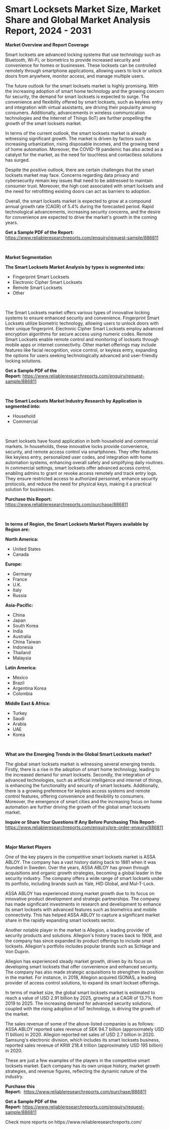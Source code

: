<p><h1>Smart Locksets Market Size, Market Share and Global Market Analysis Report, 2024 - 2031</h1></p><p><strong>Market Overview and Report Coverage</strong></p>
<p><p>Smart locksets are advanced locking systems that use technology such as Bluetooth, Wi-Fi, or biometrics to provide increased security and convenience for homes or businesses. These locksets can be controlled remotely through smartphone applications, allowing users to lock or unlock doors from anywhere, monitor access, and manage multiple users.</p><p>The future outlook for the smart locksets market is highly promising. With the increasing adoption of smart home technology and the growing concern for security, the demand for smart locksets is expected to surge. The convenience and flexibility offered by smart locksets, such as keyless entry and integration with virtual assistants, are driving their popularity among consumers. Additionally, advancements in wireless communication technologies and the Internet of Things (IoT) are further propelling the growth of the smart locksets market.</p><p>In terms of the current outlook, the smart locksets market is already witnessing significant growth. The market is driven by factors such as increasing urbanization, rising disposable incomes, and the growing trend of home automation. Moreover, the COVID-19 pandemic has also acted as a catalyst for the market, as the need for touchless and contactless solutions has surged.</p><p>Despite the positive outlook, there are certain challenges that the smart locksets market may face. Concerns regarding data privacy and cybersecurity remain key issues that need to be addressed to maintain consumer trust. Moreover, the high cost associated with smart locksets and the need for retrofitting existing doors can act as barriers to adoption.</p><p>Overall, the smart locksets market is expected to grow at a compound annual growth rate (CAGR) of 5.4% during the forecasted period. Rapid technological advancements, increasing security concerns, and the desire for convenience are expected to drive the market's growth in the coming years.</p></p>
<p><strong>Get a Sample PDF of the Report:</strong> <a href="https://www.reliableresearchreports.com/enquiry/request-sample/886811">https://www.reliableresearchreports.com/enquiry/request-sample/886811</a></p>
<p>&nbsp;</p>
<p><strong>Market Segmentation</strong></p>
<p><strong>The Smart Locksets Market Analysis by types is segmented into:</strong></p>
<p><ul><li>Fingerprint Smart Locksets</li><li>Electronic Cipher Smart Locksets</li><li>Remote Smart Locksets</li><li>Other</li></ul></p>
<p>&nbsp;</p>
<p><p>The Smart Locksets market offers various types of innovative locking systems to ensure enhanced security and convenience. Fingerprint Smart Locksets utilize biometric technology, allowing users to unlock doors with their unique fingerprint. Electronic Cipher Smart Locksets employ advanced encryption algorithms for secure access using numeric codes. Remote Smart Locksets enable remote control and monitoring of locksets through mobile apps or internet connectivity. Other market offerings may include features like facial recognition, voice control, or keyless entry, expanding the options for users seeking technologically advanced and user-friendly locking solutions.</p></p>
<p><strong>Get a Sample PDF of the Report:</strong>&nbsp;<a href="https://www.reliableresearchreports.com/enquiry/request-sample/886811">https://www.reliableresearchreports.com/enquiry/request-sample/886811</a></p>
<p>&nbsp;</p>
<p><strong>The Smart Locksets Market Industry Research by Application is segmented into:</strong></p>
<p><ul><li>Household</li><li>Commercial</li></ul></p>
<p>&nbsp;</p>
<p><p>Smart locksets have found application in both household and commercial markets. In households, these innovative locks provide convenience, security, and remote access control via smartphones. They offer features like keyless entry, personalized user codes, and integration with home automation systems, enhancing overall safety and simplifying daily routines. In commercial settings, smart locksets offer advanced access control, enabling admins to grant or revoke access remotely and track entry logs. They ensure restricted access to authorized personnel, enhance security protocols, and reduce the need for physical keys, making it a practical solution for businesses.</p></p>
<p><strong>Purchase this Report:</strong>&nbsp; <a href="https://www.reliableresearchreports.com/purchase/886811">https://www.reliableresearchreports.com/purchase/886811</a></p>
<p>&nbsp;</p>
<p><strong>In terms of Region, the Smart Locksets Market Players available by Region are:</strong></p>
<p>
    <p> <strong> North America: </strong>
        <ul>
            <li>United States</li>
            <li>Canada</li>
        </ul>
        </p> 
    <p> <strong> Europe: </strong>
        <ul>
            <li>Germany</li>
            <li>France</li>
            <li>U.K.</li>
            <li>Italy</li>
            <li>Russia</li>
        </ul>
        </p> 
    <p> <strong> Asia-Pacific: </strong>
        <ul>
            <li>China</li>
            <li>Japan</li>
            <li>South Korea</li>
            <li>India</li>
            <li>Australia</li>
            <li>China Taiwan</li>
            <li>Indonesia</li>
            <li>Thailand</li>
            <li>Malaysia</li>
        </ul>
        </p> 
    <p> <strong> Latin America: </strong>
        <ul>
            <li>Mexico</li>
            <li>Brazil</li>
            <li>Argentina Korea</li>
            <li>Colombia</li>
        </ul>
        </p> 
    <p> <strong> Middle East & Africa: </strong>
        <ul>
            <li>Turkey</li>
            <li>Saudi</li>
            <li>Arabia</li>
            <li>UAE</li>
            <li>Korea</li>
        </ul>
    </p>
    </p>
<p>&nbsp;</p>
<p><strong>What are the Emerging Trends in the Global Smart Locksets market?</strong></p>
<p><p>The global smart locksets market is witnessing several emerging trends. Firstly, there is a rise in the adoption of smart home technology, leading to the increased demand for smart locksets. Secondly, the integration of advanced technologies, such as artificial intelligence and internet of things, is enhancing the functionality and security of smart locksets. Additionally, there is a growing preference for keyless access systems and remote control features, offering convenience and flexibility to consumers. Moreover, the emergence of smart cities and the increasing focus on home automation are further driving the growth of the global smart locksets market.</p></p>
<p><strong>Inquire or Share Your Questions If Any Before Purchasing This Report</strong>- <a href="https://www.reliableresearchreports.com/enquiry/pre-order-enquiry/886811">https://www.reliableresearchreports.com/enquiry/pre-order-enquiry/886811</a></p>
<p>&nbsp;</p>
<p><strong>Major Market Players</strong></p>
<p><p>One of the key players in the competitive smart locksets market is ASSA ABLOY. The company has a vast history dating back to 1881 when it was founded in Sweden. Over the years, ASSA ABLOY has grown through acquisitions and organic growth strategies, becoming a global leader in the security industry. The company offers a wide range of smart locksets under its portfolio, including brands such as Yale, HID Global, and Mul-T-Lock.</p><p>ASSA ABLOY has experienced strong market growth due to its focus on innovative product development and strategic partnerships. The company has made significant investments in research and development to enhance its smart locksets with advanced features such as biometrics and mobile connectivity. This has helped ASSA ABLOY to capture a significant market share in the rapidly expanding smart locksets sector.</p><p>Another notable player in the market is Allegion, a leading provider of security products and solutions. Allegion's history traces back to 1908, and the company has since expanded its product offerings to include smart locksets. Allegion's portfolio includes popular brands such as Schlage and Von Duprin.</p><p>Allegion has experienced steady market growth, driven by its focus on developing smart locksets that offer convenience and enhanced security. The company has also made strategic acquisitions to strengthen its position in the market. For instance, in 2018, Allegion acquired ISONAS, a leading provider of access control solutions, to expand its smart lockset offerings.</p><p>In terms of market size, the global smart locksets market is estimated to reach a value of USD 2.91 billion by 2025, growing at a CAGR of 13.7% from 2019 to 2025. The increasing demand for advanced security solutions, coupled with the rising adoption of IoT technology, is driving the growth of the market.</p><p>The sales revenue of some of the above-listed companies is as follows: ASSA ABLOY reported sales revenue of SEK 94.7 billion (approximately USD 11 billion) in 2020. Allegion reported net sales of USD 2.7 billion in 2020. Samsung's electronic division, which includes its smart locksets business, reported sales revenue of KRW 218.4 trillion (approximately USD 195 billion) in 2020. </p><p>These are just a few examples of the players in the competitive smart locksets market. Each company has its own unique history, market growth strategies, and revenue figures, reflecting the dynamic nature of the industry.</p></p>
<p><strong>Purchase this Report:</strong>&nbsp;&nbsp;<a href="https://www.reliableresearchreports.com/purchase/886811">https://www.reliableresearchreports.com/purchase/886811</a></p>
<p></p>
<p><strong>Get a Sample PDF of the Report:</strong>&nbsp;<a href="https://www.reliableresearchreports.com/enquiry/request-sample/886811">https://www.reliableresearchreports.com/enquiry/request-sample/886811</a></p>
<p>Check more reports on https://www.reliableresearchreports.com/</p>